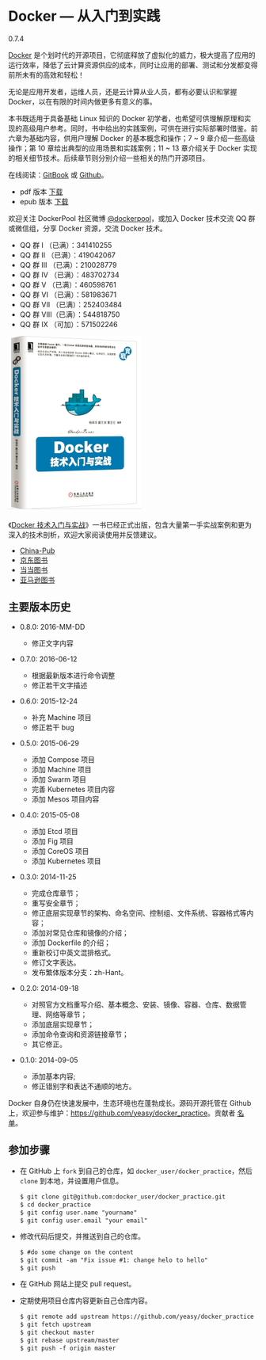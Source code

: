 # Docker — 从入门到实践

0.7.4

[Docker](http://www.docker.com) 是个划时代的开源项目，它彻底释放了虚拟化的威力，极大提高了应用的运行效率，降低了云计算资源供应的成本，同时让应用的部署、测试和分发都变得前所未有的高效和轻松！

无论是应用开发者，运维人员，还是云计算从业人员，都有必要认识和掌握 Docker，以在有限的时间内做更多有意义的事。

本书既适用于具备基础 Linux 知识的 Docker 初学者，也希望可供理解原理和实现的高级用户参考。同时，书中给出的实践案例，可供在进行实际部署时借鉴。前六章为基础内容，供用户理解 Docker 的基本概念和操作；7 ~ 9 章介绍一些高级操作；第 10 章给出典型的应用场景和实践案例；11 ~ 13 章介绍关于 Docker 实现的相关细节技术。后续章节则分别介绍一些相关的热门开源项目。

在线阅读：[GitBook](https://www.gitbook.io/book/yeasy/docker_practice) 或 [Github](https://github.com/yeasy/docker_practice/blob/master/SUMMARY.md)。

* pdf 版本 [下载](https://www.gitbook.com/download/pdf/book/yeasy/docker_practice)
* epub 版本 [下载](https://www.gitbook.com/download/epub/book/yeasy/docker_practice)

欢迎关注 DockerPool 社区微博 [@dockerpool](http://weibo.com/u/5345404432)，或加入 Docker 技术交流 QQ 群或微信组，分享 Docker 资源，交流 Docker 技术。

* QQ 群 I   （已满）：341410255
* QQ 群 II  （已满）：419042067
* QQ 群 III （已满）：210028779
* QQ 群 IV  （已满）：483702734
* QQ 群 V   （已满）：460598761
* QQ 群 VI  （已满）：581983671
* QQ 群 VII （已满）：252403484
* QQ 群 VIII（已满）：544818750
* QQ 群 IX  （可加）：571502246

![Docker 技术入门与实战](docker_primer.png)

《[Docker 技术入门与实战](http://item.jd.com/11598400.html)》一书已经正式出版，包含大量第一手实战案例和更为深入的技术剖析，欢迎大家阅读使用并反馈建议。

* [China-Pub](http://product.china-pub.com/3770833)
* [京东图书](http://item.jd.com/11598400.html)
* [当当图书](http://product.dangdang.com/23620853.html)
* [亚马逊图书](http://www.amazon.cn/%E5%9B%BE%E4%B9%A6/dp/B00R5MYI7C/ref=lh_ni_t?ie=UTF8&psc=1&smid=A1AJ19PSB66TGU)

## 主要版本历史

* 0.8.0: 2016-MM-DD
  * 修正文字内容

* 0.7.0: 2016-06-12
  * 根据最新版本进行命令调整
  * 修正若干文字描述

* 0.6.0: 2015-12-24
  * 补充 Machine 项目
  * 修正若干 bug

* 0.5.0: 2015-06-29
  * 添加 Compose 项目
  * 添加 Machine 项目
  * 添加 Swarm 项目
  * 完善 Kubernetes 项目内容
  * 添加 Mesos 项目内容

* 0.4.0: 2015-05-08
  * 添加 Etcd 项目
  * 添加 Fig 项目
  * 添加 CoreOS 项目
  * 添加 Kubernetes 项目

* 0.3.0: 2014-11-25
  * 完成仓库章节；
  * 重写安全章节；
  * 修正底层实现章节的架构、命名空间、控制组、文件系统、容器格式等内容；
  * 添加对常见仓库和镜像的介绍；
  * 添加 Dockerfile 的介绍；
  * 重新校订中英文混排格式。
  * 修订文字表达。
  * 发布繁体版本分支：zh-Hant。

* 0.2.0: 2014-09-18
  * 对照官方文档重写介绍、基本概念、安装、镜像、容器、仓库、数据管理、网络等章节；
  * 添加底层实现章节；
  * 添加命令查询和资源链接章节；
  * 其它修正。

* 0.1.0: 2014-09-05
  * 添加基本内容;
  * 修正错别字和表达不通顺的地方。


Docker 自身仍在快速发展中，生态环境也在蓬勃成长。源码开源托管在 Github 上，欢迎参与维护：[https:\/\/github.com\/yeasy\/docker\_practice](https://github.com/yeasy/docker_practice)。贡献者 [名单](https://github.com/yeasy/docker_practice/graphs/contributors)。

## 参加步骤

* 在 GitHub 上 `fork` 到自己的仓库，如 `docker_user/docker_practice`，然后 `clone` 到本地，并设置用户信息。
  ```
  $ git clone git@github.com:docker_user/docker_practice.git
  $ cd docker_practice
  $ git config user.name "yourname"
  $ git config user.email "your email"
  ```

* 修改代码后提交，并推送到自己的仓库。
  ```
  $ #do some change on the content
  $ git commit -am "Fix issue #1: change helo to hello"
  $ git push
  ```

* 在 GitHub 网站上提交 pull request。
* 定期使用项目仓库内容更新自己仓库内容。
  ```
  $ git remote add upstream https://github.com/yeasy/docker_practice
  $ git fetch upstream
  $ git checkout master
  $ git rebase upstream/master
  $ git push -f origin master
  ```


